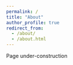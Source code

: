 ```yaml
---
permalink: /
title: "About"
author_profile: true
redirect_from: 
  - /about/
  - /about.html
---
```


Page under-construction